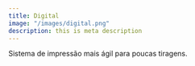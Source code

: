 ```yaml
---
title: Digital
image: "/images/digital.png"
description: this is meta description
---
```


Sistema de impressão mais ágil para poucas tiragens.
